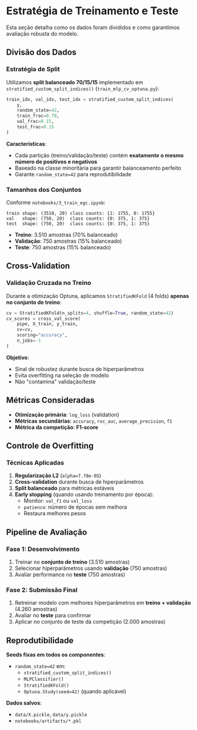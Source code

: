# Estratégia de Treinamento e Teste

Esta seção detalha como os dados foram divididos e como garantimos avaliação robusta do modelo.

## Divisão dos Dados

### Estratégia de Split

Utilizamos **split balanceado 70/15/15** implementado em `stratified_custom_split_indices()` (`train_mlp_cv_optuna.py`):

```python
train_idx, val_idx, test_idx = stratified_custom_split_indices(
    y, 
    random_state=42,
    train_frac=0.70,
    val_frac=0.15,
    test_frac=0.15
)
```

**Características**:

- Cada partição (treino/validação/teste) contém **exatamente o mesmo número de positivos e negativos**
- Baseado na classe minoritária para garantir balanceamento perfeito
- Garante `random_state=42` para reprodutibilidade

### Tamanhos dos Conjuntos

Conforme `notebooks/3_train_egc.ipynb`:

```
train shape: (3510, 20) class counts: {1: 1755, 0: 1755}
val   shape: (750, 20)  class counts: {0: 375, 1: 375}
test  shape: (750, 20)  class counts: {0: 375, 1: 375}
```

- **Treino**: 3.510 amostras (70% balanceado)
- **Validação**: 750 amostras (15% balanceado)
- **Teste**: 750 amostras (15% balanceado)

## Cross-Validation

### Validação Cruzada no Treino

Durante a otimização Optuna, aplicamos `StratifiedKFold` (4 folds) **apenas no conjunto de treino**:

```python
cv = StratifiedKFold(n_splits=4, shuffle=True, random_state=42)
cv_scores = cross_val_score(
    pipe, X_train, y_train, 
    cv=cv, 
    scoring="accuracy", 
    n_jobs=-1
)
```

**Objetivo**:

- Sinal de robustez durante busca de hiperparâmetros
- Evita overfitting na seleção de modelo
- Não "contamina" validação/teste

## Métricas Consideradas

- **Otimização primária**: `log_loss` (validation)
- **Métricas secundárias**: `accuracy`, `roc_auc`, `average_precision`, `f1`
- **Métrica da competição**: **F1-score**

## Controle de Overfitting

### Técnicas Aplicadas

1. **Regularização L2** (`alpha=7.78e-05`)
2. **Cross-validation** durante busca de hiperparâmetros
3. **Split balanceado** para métricas estáveis
4. **Early stopping** (quando usando treinamento por época):
   - Monitor: `val_f1` ou `val_loss`
   - `patience`: número de épocas sem melhora
   - Restaura melhores pesos

## Pipeline de Avaliação

### Fase 1: Desenvolvimento
1. Treinar no **conjunto de treino** (3.510 amostras)
2. Selecionar hiperparâmetros usando **validação** (750 amostras)
3. Avaliar performance no **teste** (750 amostras)

### Fase 2: Submissão Final
1. Retreinar modelo com melhores hiperparâmetros em **treino + validação** (4.260 amostras)
2. Avaliar no **teste** para confirmar
3. Aplicar no conjunto de teste da competição (2.000 amostras)

## Reprodutibilidade

**Seeds fixas em todos os componentes**:

- `random_state=42` em:
  - `stratified_custom_split_indices()`
  - `MLPClassifier()`
  - `StratifiedKFold()`
  - `Optuna.Study(seed=42)` (quando aplicável)

**Dados salvos**:

- `data/X.pickle`, `data/y.pickle`
- `notebooks/artifacts/*.pkl`

